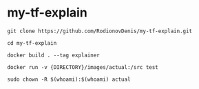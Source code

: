 # my-tf-explain

`git clone https://github.com/RodionovDenis/my-tf-explain.git`

`cd my-tf-explain`

`docker build . --tag explainer`

`docker run -v {DIRECTORY}/images/actual:/src test`

`sudo chown -R $(whoami):$(whoami) actual`
